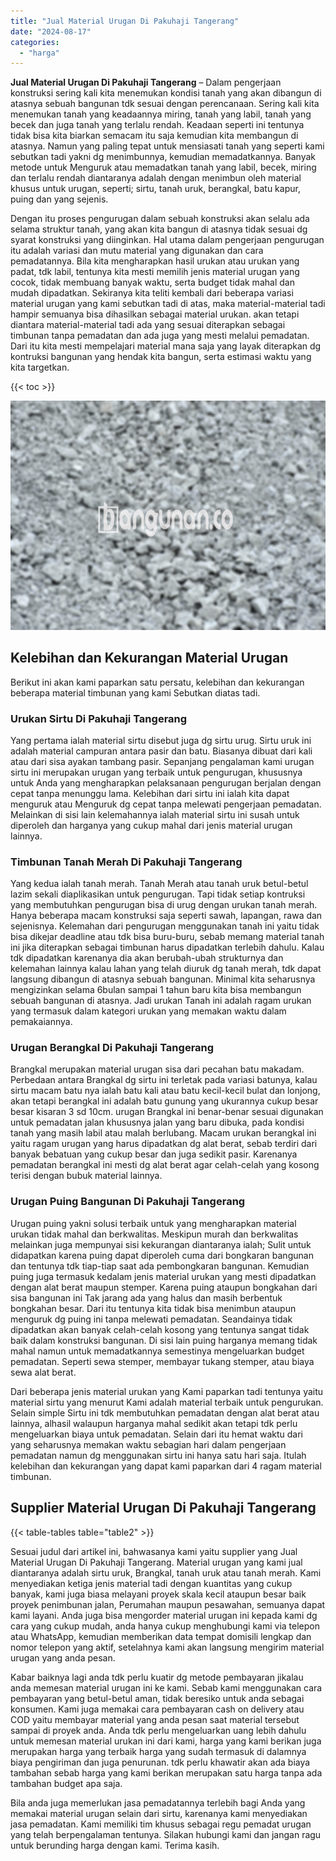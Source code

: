```yaml
---
title: "Jual Material Urugan Di Pakuhaji Tangerang"
date: "2024-08-17"
categories: 
  - "harga"
---
```


**Jual Material Urugan Di Pakuhaji Tangerang** – Dalam pengerjaan konstruksi sering kali kita menemukan kondisi tanah yang akan dibangun di atasnya sebuah bangunan tdk sesuai dengan perencanaan. Sering kali kita menemukan tanah yang keadaannya miring, tanah yang labil, tanah yang becek dan juga tanah yang terlalu rendah. Keadaan seperti ini tentunya tidak bisa kita biarkan semacam itu saja kemudian kita membangun di atasnya. Namun yang paling tepat untuk mensiasati tanah yang seperti kami sebutkan tadi yakni dg menimbunnya, kemudian memadatkannya. Banyak metode untuk Menguruk atau memadatkan tanah yang labil, becek, miring dan terlalu rendah diantaranya adalah dengan menimbun oleh material khusus untuk urugan, seperti; sirtu, tanah uruk, berangkal, batu kapur, puing dan yang sejenis.

Dengan itu proses pengurugan dalam sebuah konstruksi akan selalu ada selama struktur tanah, yang akan kita bangun di atasnya tidak sesuai dg syarat konstruksi yang diinginkan. Hal utama dalam pengerjaan pengurugan itu adalah variasi dan mutu material yang digunakan dan cara pemadatannya. Bila kita mengharapkan hasil urukan atau urukan yang padat, tdk labil, tentunya kita mesti memilih jenis material urugan yang cocok, tidak membuang banyak waktu, serta budget tidak mahal dan mudah dipadatkan. Sekiranya kita teliti kembali dari beberapa variasi material urugan yang kami sebutkan tadi di atas, maka material-material tadi hampir semuanya bisa dihasilkan sebagai material urukan. akan tetapi diantara material-material tadi ada yang sesuai diterapkan sebagai timbunan tanpa pemadatan dan ada juga yang mesti melalui pemadatan. Dari itu kita mesti mempelajari material mana saja yang layak diterapkan dg kontruksi bangunan yang hendak kita bangun, serta estimasi waktu yang kita targetkan.

{{< toc >}}

![Jual Material Urugan Di Pakuhaji Tangerang](/images/jual-urugan-01.png)

## Kelebihan dan Kekurangan Material Urugan

Berikut ini akan kami paparkan satu persatu, kelebihan dan kekurangan beberapa material timbunan yang kami Sebutkan diatas tadi.

### Urukan Sirtu Di Pakuhaji Tangerang

Yang pertama ialah material sirtu disebut juga dg sirtu urug. Sirtu uruk ini adalah material campuran antara pasir dan batu. Biasanya dibuat dari kali atau dari sisa ayakan tambang pasir. Sepanjang pengalaman kami urugan sirtu ini merupakan urugan yang terbaik untuk pengurugan, khususnya untuk Anda yang mengharapkan pelaksanaan pengurugan berjalan dengan cepat tanpa menunggu lama. Kelebihan dari sirtu ini ialah kita dapat menguruk atau Menguruk dg cepat tanpa melewati pengerjaan pemadatan. Melainkan di sisi lain kelemahannya ialah material sirtu ini susah untuk diperoleh dan harganya yang cukup mahal dari jenis material urugan lainnya.

### Timbunan Tanah Merah Di Pakuhaji Tangerang

Yang kedua ialah tanah merah. Tanah Merah atau tanah uruk betul-betul lazim sekali diaplikasikan untuk pengurugan. Tapi tidak setiap kontruksi yang membutuhkan pengurugan bisa di urug dengan urukan tanah merah. Hanya beberapa macam konstruksi saja seperti sawah, lapangan, rawa dan sejenisnya. Kelemahan dari pengurugan menggunakan tanah ini yaitu tidak bisa dikejar deadline atau tdk bisa buru-buru, sebab memang material tanah ini jika diterapkan sebagai timbunan harus dipadatkan terlebih dahulu. Kalau tdk dipadatkan karenanya dia akan berubah-ubah strukturnya dan kelemahan lainnya kalau lahan yang telah diuruk dg tanah merah, tdk dapat langsung dibangun di atasnya sebuah bangunan. Minimal kita seharusnya mengizinkan selama 6bulan sampai 1 tahun baru kita bisa membangun sebuah bangunan di atasnya. Jadi urukan Tanah ini adalah ragam urukan yang termasuk dalam kategori urukan yang memakan waktu dalam pemakaiannya.

### Urugan Berangkal Di Pakuhaji Tangerang

Brangkal merupakan material urugan sisa dari pecahan batu makadam. Perbedaan antara Brangkal dg sirtu ini terletak pada variasi batunya, kalau sirtu macam batu nya ialah batu kali atau batu kecil-kecil bulat dan lonjong, akan tetapi berangkal ini adalah batu gunung yang ukurannya cukup besar besar kisaran 3 sd 10cm. urugan Brangkal ini benar-benar sesuai digunakan untuk pemadatan jalan khususnya jalan yang baru dibuka, pada kondisi tanah yang masih labil atau malah berlubang. Macam urukan berangkal ini yaitu ragam urugan yang harus dipadatkan dg alat berat, sebab terdiri dari banyak bebatuan yang cukup besar dan juga sedikit pasir. Karenanya pemadatan berangkal ini mesti dg alat berat agar celah-celah yang kosong terisi dengan bubuk material lainnya.

### Urugan Puing Bangunan Di Pakuhaji Tangerang

Urugan puing yakni solusi terbaik untuk yang mengharapkan material urukan tidak mahal dan berkwalitas. Meskipun murah dan berkwalitas melainkan juga mempunyai sisi kekurangan diantaranya ialah; Sulit untuk didapatkan karena puing dapat diperoleh cuma dari bongkaran bangunan dan tentunya tdk tiap-tiap saat ada pembongkaran bangunan. Kemudian puing juga termasuk kedalam jenis material urukan yang mesti dipadatkan dengan alat berat maupun stemper. Karena puing ataupun bongkahan dari sisa bangunan ini Tak jarang ada yang halus dan masih berbentuk bongkahan besar. Dari itu tentunya kita tidak bisa menimbun ataupun menguruk dg puing ini tanpa melewati pemadatan. Seandainya tidak dipadatkan akan banyak celah-celah kosong yang tentunya sangat tidak baik dalam konstruksi bangunan. Di sisi lain puing harganya memang tidak mahal namun untuk memadatkannya semestinya mengeluarkan budget pemadatan. Seperti sewa stemper, membayar tukang stemper, atau biaya sewa alat berat.

Dari beberapa jenis material urukan yang Kami paparkan tadi tentunya yaitu material sirtu yang menurut Kami adalah material terbaik untuk pengurukan. Selain simple Sirtu ini tdk membutuhkan pemadatan dengan alat berat atau lainnya, alhasil walaupun harganya mahal sedikit akan tetapi tdk perlu mengeluarkan biaya untuk pemadatan. Selain dari itu hemat waktu dari yang seharusnya memakan waktu sebagian hari dalam pengerjaan pemadatan namun dg menggunakan sirtu ini hanya satu hari saja. Itulah kelebihan dan kekurangan yang dapat kami paparkan dari 4 ragam material timbunan.

## Supplier Material Urugan Di Pakuhaji Tangerang

{{< table-tables table="table2" >}}

Sesuai judul dari artikel ini, bahwasanya kami yaitu supplier yang Jual Material Urugan Di Pakuhaji Tangerang. Material urugan yang kami jual diantaranya adalah sirtu uruk, Brangkal, tanah uruk atau tanah merah. Kami menyediakan ketiga jenis material tadi dengan kuantitas yang cukup banyak, kami juga biasa melayani proyek skala kecil ataupun besar baik proyek penimbunan jalan, Perumahan maupun pesawahan, semuanya dapat kami layani. Anda juga bisa mengorder material urugan ini kepada kami dg cara yang cukup mudah, anda hanya cukup menghubungi kami via telepon atau WhatsApp, kemudian memberikan data tempat domisili lengkap dan nomor telepon yang aktif, setelahnya kami akan langsung mengirim material urugan yang anda pesan.

Kabar baiknya lagi anda tdk perlu kuatir dg metode pembayaran jikalau anda memesan material urugan ini ke kami. Sebab kami menggunakan cara pembayaran yang betul-betul aman, tidak beresiko untuk anda sebagai konsumen. Kami juga memakai cara pembayaran cash on delivery atau COD yaitu membayar material yang anda pesan saat material tersebut sampai di proyek anda. Anda tdk perlu mengeluarkan uang lebih dahulu untuk memesan material urukan ini dari kami, harga yang kami berikan juga merupakan harga yang terbaik harga yang sudah termasuk di dalamnya biaya pengiriman dan juga penurunan. tdk perlu khawatir akan ada biaya tambahan sebab harga yang kami berikan merupakan satu harga tanpa ada tambahan budget apa saja.

Bila anda juga memerlukan jasa pemadatannya terlebih bagi Anda yang memakai material urugan selain dari sirtu, karenanya kami menyediakan jasa pemadatan. Kami memiliki tim khusus sebagai regu pemadat urugan yang telah berpengalaman tentunya. Silakan hubungi kami dan jangan ragu untuk berunding harga dengan kami. Terima kasih.
